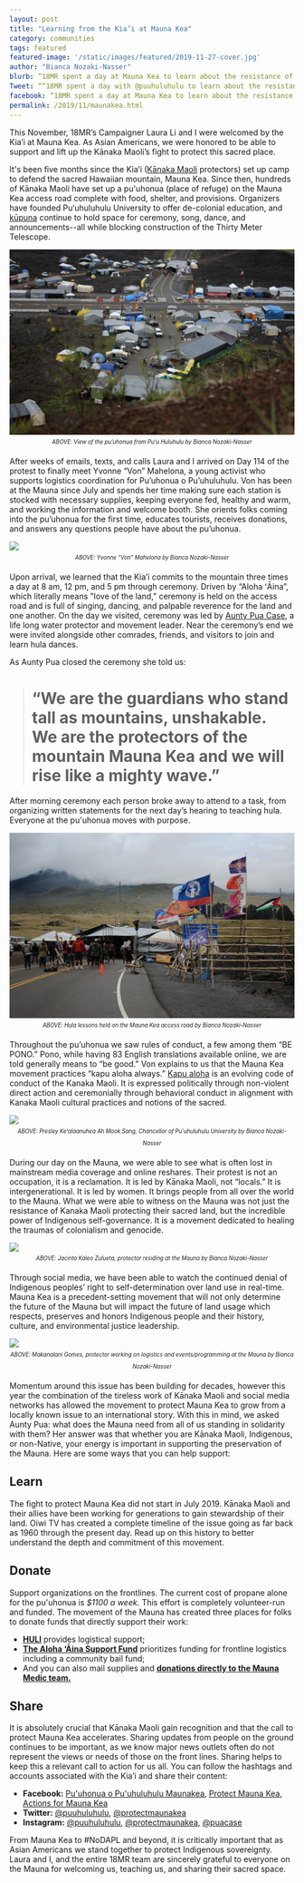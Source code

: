 ```yaml
---
layout: post
title: "Learning from the Kia’i at Mauna Kea"
category: communities
tags: featured
featured-image: '/static/images/featured/2019-11-27-cover.jpg'
author: "Bianca Nozaki-Nasser"
blurb: “18MR spent a day at Mauna Kea to learn about the resistance of Kanaka Maoli and see the incredible power of Indigenous self-governance.”
Tweet: ““18MR spent a day with @puuhuluhulu to learn about the resistance of Kanaka Maoli and see the incredible power of Indigenous self-governance.”
facebook: “18MR spent a day at Mauna Kea to learn about the resistance of Kanaka Maoli and see the incredible power of Indigenous self-governance.”
permalink: /2019/11/maunakea.html
---
```


This November, 18MR’s Campaigner Laura Li and I were welcomed by the Kia’i at Mauna Kea. 
As Asian Americans, we were honored to be able to support and lift up the Kānaka Maoli’s fight to protect this sacred place.

It's been five months since the Kia’i ([Kānaka Maoli](https://www.urbandictionary.com/define.php?term=Kanaka%20Maoli) protectors) set up camp to defend the sacred Hawaiian mountain, Mauna Kea. Since then, hundreds of Kānaka Maoli have set up a pu'uhonua (place of refuge) on the Mauna Kea access road complete with food, shelter, and provisions. Organizers have founded Pu‘uhuluhulu University to offer de-colonial education, and [kūpuna](https://en.wiktionary.org/wiki/kupuna) continue to hold space for ceremony, song, dance, and announcements--all while blocking construction of the Thirty Meter Telescope.


<img src="/static/images/featured/11-27-19-MK-1.png">
<center><sub><sup><i>ABOVE: View of the pu’uhonua from Puʻu Huluhulu by Bianca Nozaki-Nasser</i></sup></sub></center> 


After weeks of emails, texts, and calls Laura and I arrived on Day 114 of the protest to finally meet Yvonne “Von” Mahelona, a young activist who supports logistics coordination for Pu’uhonua o Pu’uhuluhulu. Von has been at the Mauna since July and spends her time making sure each station is stocked with necessary supplies, keeping everyone fed, healthy and warm, and working the information and welcome booth. She orients folks coming into the pu’uhonua for the first time, educates tourists, receives donations, and answers any questions people have about the pu’uhonua. 

<img src="/static/images/featured/2019-11-27-MK2.png">
<center><sub><sup><i>ABOVE: Yvonne “Von”  Mahelona by Bianca Nozaki-Nasser</i></sup></sub></center> 

Upon arrival, we learned that the Kia’i commits to the mountain three times a day at 8 am, 12 pm, and 5 pm through ceremony. Driven by “Aloha ʻĀina”, which literally means "love of the land," ceremony is held on the access road and is full of singing, dancing, and palpable reverence for the land and one another. On the day we visited, ceremony was led by [Aunty Pua Case](https://www.instagram.com/puacase/), a life long water protector and movement leader. Near the ceremony’s end we were invited alongside other comrades, friends, and visitors to join and learn hula dances. 

As Aunty Pua closed the ceremony she told us:

 > # “We are the guardians who stand tall as mountains, unshakable. We are the protectors of the mountain Mauna Kea and we will rise like a mighty wave.”

 After morning ceremony each person broke away to attend to a task, from organizing written statements for the next day’s hearing to teaching hula. Everyone at the pu'uhonua moves with purpose.

  <img src="/static/images/featured/2019-11-27-MK3.jpg">
<center><sub><sup><i>ABOVE: Hula lessons held on the Mauna Kea access road by Bianca Nozaki-Nasser</i></sup></sub></center> 

 Throughout the pu’uhonua we saw rules of conduct, a few among them “BE PONO.” Pono, while having 83 English translations available online, we are told generally means to “be good.” Von explains to us that the Mauna Kea movement practices “kapu aloha always.” [Kapu aloha](https://www.instagram.com/p/B20IkaOjvod/) is an evolving code of conduct of the Kanaka Maoli. It is expressed politically through non-violent direct action and ceremonially through behavioral conduct in alignment with Kanaka Maoli cultural practices and notions of the sacred.  

  <img src="/static/images/featured/2019-11-27-MK4.jpg">
<center><sub><sup><i>ABOVE: Presley Keʻalaanuhea Ah Mook Sang, Chancellor of Pu'uhuluhulu University by Bianca Nozaki-Nasser</i></sup></sub></center> 

During our day on the Mauna, we were able to see what is often lost in mainstream media coverage and online reshares. Their protest is not an occupation, it is a reclamation. It is led by Kānaka Maoli, not “locals.” It is intergenerational. It is led by women. It brings people from all over the world to the Mauna. What we were able to witness on the Mauna was not just the resistance of Kanaka Maoli protecting their sacred land, but the incredible power of Indigenous self-governance. It is a movement dedicated to healing the traumas of colonialism and genocide. 


<img src="/static/images/featured/2019-11-27-MK5.png">
<center><sub><sup><i>ABOVE: Jacinto Kaleo Zulueta, protector residing at the Mauna
by Bianca Nozaki-Nasser</i></sup></sub></center> 

Through social media, we have been able to watch the continued denial of Indigenous peoples’ right to self-determination over land use in real-time. Mauna Kea is a precedent-setting movement that will not only determine the future of the Mauna but will impact the future of land usage which respects, preserves and honors Indigenous people and their history, culture, and environmental justice leadership. 

  <img src="/static/images/featured/2019-11-27-MK6.png">
<center><sub><sup><i>ABOVE: Makanalani Gomes, protector working on logistics and events/programming at the Mauna by Bianca Nozaki-Nasser</i></sup></sub></center> 

Momentum around this issue has been building for decades, however this year the combination of the tireless work of Kānaka Maoli and social media networks has allowed the movement to protect Mauna Kea to grow from a locally known issue to an international story. With this in mind, we asked Aunty Pua: what does the Mauna need from all of us standing in solidarity with them? Her answer was that whether you are Kānaka Maoli, Indigenous, or non-Native, your energy is important in supporting the preservation of the Mauna. Here are some ways that you can help support:

## Learn
The fight to protect Mauna Kea did not start in July 2019. Kānaka Maoli and their allies have been working for generations to gain stewardship of their land. Oiwi TV has created a complete timeline of the issue going as far back as 1960 through the present day. Read up on this history to better understand the depth and commitment of this movement. 

## Donate 
Support organizations on the frontlines. The current cost of propane alone for the pu'uhonua is *$1100 a week.* This effort is completely volunteer-run and funded. The movement of the Mauna has created three places for folks to donate funds that directly support their work: 

- **[HULI](https://actionnetwork.org/fundraising/huli)** provides logistical support;
- **[The Aloha ‘Āina Support Fund](https://org.salsalabs.com/o/2699/donate_page/aloha-aina-support-fund)** prioritizes funding for frontline logistics including a community bail fund;
- And you can also mail supplies and **[donations directly to the Mauna Medic team.](https://www.puuhuluhulu.com/new-gallery/q2dydws7cqutxqljw4bve69fltlxus)**


## Share
It is absolutely crucial that Kānaka Maoli gain recognition and that the call to protect Mauna Kea accelerates. Sharing updates from people on the ground continues to be important, as we know major news outlets often do not represent the views or needs of those on the front lines. Sharing helps to keep this a relevant call to action for us all. You can follow the hashtags and accounts associated with the Kia’i and share their content: 

- **Facebook:** [Pu'uhonua o Pu'uhuluhulu Maunakea](https://www.facebook.com/puuhuluhulu/), [Protect Mauna Kea](https://www.facebook.com/protectmaunakea), [Actions for Mauna Kea](https://www.facebook.com/actionsformaunakea/)
- **Twitter:** [@puuhuluhulu](https://twitter.com/puuhuluhulu), [@protectmaunakea](https://twitter.com/protectmaunakea)
- **Instagram:** [@puuhuluhulu](https://www.instagram.com/puuhuluhulu/), [@protectmaunakea](https://www.instagram.com/protectmaunakea/), [@puacase](https://www.instagram.com/puacase/)

From Mauna Kea to #NoDAPL and beyond, it is critically important that as Asian Americans we stand together to protect Indigenous sovereignty. Laura and I, and the entire 18MR team are sincerely grateful to everyone on the Mauna for welcoming us, teaching us, and sharing their sacred space. 